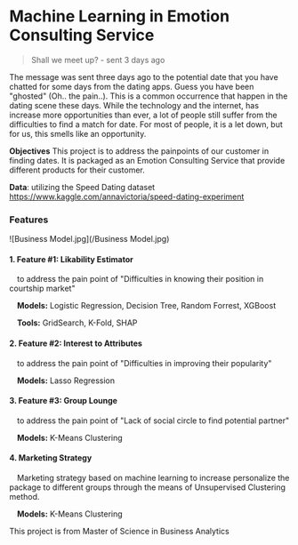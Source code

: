 # Machine Learning in Emotion Consulting Service

> Shall we meet up? - sent 3 days ago 

The message was sent three days ago to the potential date that you have chatted for some days from the dating apps. Guess you have been "ghosted" (Oh.. the pain..). This is a common occurrence that happen in the dating scene these days. While the technology and the internet, has increase more opportunities than ever, a lot of people still suffer from the difficulties to find a match for date. For most of people, it is a let down, but for us, this smells like an opportunity.

**Objectives** This project is to address the painpoints of our customer in finding dates. It is packaged as an Emotion Consulting Service that provide different products for their customer. 

**Data**: utilizing the Speed Dating dataset https://www.kaggle.com/annavictoria/speed-dating-experiment

### Features

![Business Model.jpg](/Business Model.jpg)

#### 1. Feature #1: Likability Estimator

&emsp;to address the pain point of "Difficulties in knowing their position in courtship market"

&emsp;**Models:** Logistic Regression, Decision Tree, Random Forrest, XGBoost

&emsp;**Tools:** GridSearch, K-Fold, SHAP

#### 2. Feature #2: Interest to Attributes

&emsp;to address the pain point of "Difficulties in improving their popularity"

&emsp;**Models:** Lasso Regression

#### 3. Feature #3: Group Lounge

&emsp;to address the pain point of "Lack of social circle to find potential partner"

&emsp;**Models:** K-Means Clustering

#### 4. Marketing Strategy

&emsp;Marketing strategy based on machine learning to increase personalize the package to different groups through the means of Unsupervised Clustering method. 

&emsp;**Models:** K-Means Clustering

This project is from Master of Science in Business Analytics
